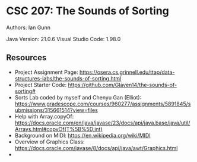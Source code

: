# CSC 207: The Sounds of Sorting

Authors: Ian Gunn

Java Version: 21.0.6
Visual Studio Code: 1.98.0

## Resources

*   Project Assignment Page:
https://osera.cs.grinnell.edu/ttap/data-structures-labs/the-sounds-of-sorting.html
*   Project Starter Code:
https://github.com/Glaven14/the-sounds-of-sorting#
*   Sorts Lab coded by myself and Chenyu Gan (Elliot):
https://www.gradescope.com/courses/960277/assignments/5891845/submissions/315661514?view=files
*   Help with Array.copyOf:
https://docs.oracle.com/en/java/javase/23/docs/api/java.base/java/util/Arrays.html#copyOf(T%5B%5D,int)
*   Background on MIDI:
https://en.wikipedia.org/wiki/MIDI
*   Overview of Graphics Class:
https://docs.oracle.com/javase/8/docs/api/java/awt/Graphics.html
*   
